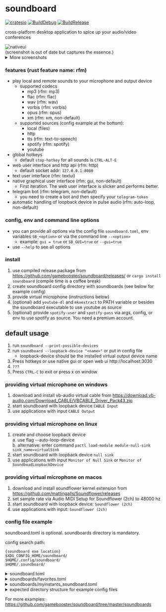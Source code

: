 # soundboard

[![cratesio](https://img.shields.io/crates/v/soundboard.svg)](https://crates.io/crates/soundboard)
[![BuildDebug](https://github.com/gamebooster/soundboard/workflows/BuildDebug/badge.svg)](https://github.com/gamebooster/soundboard/actions?query=workflow%3ABuildDebug)
[![BuildRelease](https://github.com/gamebooster/soundboard/workflows/BuildRelease/badge.svg)](https://github.com/gamebooster/soundboard/actions?query=workflow%3ABuildRelease)

cross-platform desktop application to spice up your audio/video conferences

  <img alt="nativeui" src="https://i.imgur.com/5OBElu2.png"/>
  <figcaption>(screenshot is out of date but captures the essence.)</figcaption>

<details>
  <summary>More screenshots</summary>

<p float="left">
  <img alt="webui" title="webui" src="https://i.imgur.com/4AD4DNp.png" width="55%" />
  <img alt="telegram" title="telegram" src="https://i.imgur.com/o9WByEN.jpg" width="44%" /><img alt="textui" title="textui" src="https://i.imgur.com/5R3kHlM.png"> <img alt="gui" title="gui" src="https://i.imgur.com/RvVZrzn.png"> <figcaption>webui, telegram-bot, textui and gui</figcaption>
</p>

</details>

### features (rust feature name: rfm)

- play local and remote sounds to your microphone and output device
  - supported codecs
    - mp3 (rfm: mp3)
    - flac (rfm: flac)
    - wav (rfm: wav)
    - vorbis (rfm: vorbis)
    - opus (rfm: opus)
    - xm (rfm: xm, non-default)
  - supported sources (config example at the bottom):
    - local (files)
    - http
    - tts (rfm: text-to-speech)
    - spotify (rfm: spotify)
    - youtube
- global hotkeys
  - default `stop-hotkey` for all sounds is `CTRL-ALT-E`
- web user interface and http api (rfm: http)
  - default socket addr: `127.0.0.1:8080`
- text user interface (rfm: textui)
- native graphical user interface (rfm: gui, non-default)
  - First iteration. The web user interface is slicker and performs better.
- telegram bot (rfm: telegram, non-default)
  - you need to create a bot and then specify your `telegram-token`
- automatic handling of loopback device in pulse audio (rfm: auto-loop, non-default)

### config, env and command line options

- you can provide all options via the config file `soundboard.toml`, env variables `SB_<option>` or via the command line `--<option>`
  - example: `gui = true` or `SB_GUI=true` or `--gui=true`
- use `--help` to see all options

### install

1. use compiled release package from https://github.com/gamebooster/soundboard/releases/
   or `cargo install soundboard` (compile time is a coffee break)
2. create soundboard config directory with soundboards (see below for example config)
3. provide virtual microphone (instructions below)
4. (optional) add `youtube-dl` and `mkvextract` to PATH variable or besides the soundboard executable to use youtube as source
5. (optional) provide `spotify-user` and `spotify-pass` via args, config, or env to use spotify as source. You need a premium account.

## default usage

1. run `soundboard --print-possible-devices`
2. run `soundboard --loopback-device "<name>"` or put in config file
   - loopback-device should be the installed virtual output device name
3. Press hotkeys or use native gui or open web ui http://localhost:3030
4. `???`
5. Press `CTRL-C` to exit or press x on window

### providing virtual microphone on windows

1. download and install vb-audio virtual cable from https://download.vb-audio.com/Download_CABLE/VBCABLE_Driver_Pack43.zip
2. start soundboard with loopback device `CABLE Input`
3. use applications with input `CABLE Output`

### providing virtual microphone on linux

1. create and choose loopback device  
   a. use flag --auto-loop-device  
   b. alternative: enter command `pactl load-module module-null-sink sink_name=virtualSink`
2. start soundboard with loopback device `null sink`
3. use applications with input `Monitor of Null Sink` or `Monitor of SoundboadLoopbackDevice`

### providing virtual microphone on macos

1. download and install soundflower kernel extension from https://github.com/mattingalls/Soundflower/releases
2. set sample rate via Audio MIDI Setup for Soundflower (2ch) to 48000 hz
3. start soundboard with loopback device: `Soundflower (2ch)`
4. use applications with input: `Soundflower (2ch)`

### config file example

soundboard.toml is optional. soundboards directory is mandatory.

config search path:

```
{soundboard exe location}
$XDG_CONFIG_HOME/soundboard/
$HOME/.config/soundboard/
$HOME/.soundboard/
```

<details>
  <summary>soundboard.toml</summary>

```
# input_device = "Mikrofonarray (Realtek High Definition Audio(SST))" # optional else default device
# output_device = "Speaker/HP (Realtek High Definition Audio(SST))" # optional else default device
loopback_device = "CABLE Input (VB-Audio Virtual Cable)" # required: change to your virtual loopback output

stop_hotkey = "CTRL-ALT-E" # stop all sound
```

</details>

<details>
  <summary>soundboards/favorites.toml</summary>

```
name = 'favorites'
position = 0 # always position ahead of other soundboards

[[sound]]
name = 'steam incoming'
source = {http = {url = 'https://www.myinstants.com/media/sounds/message_2.mp3'}}

[[sound]]
hotkey = 'CTRL-P'
name = 'Nicht so tief, Rüdiger!'
source = {local = {path = 'nicht-so-tief-rudiger.mp3'}}

[[sound]]
end = 10.5 # end sound timestamp, supported for all sources
name = "Sound of Silence"
source = {spotify = {id = "5y788ya4NvwhBznoDIcXwK"}}
start = 2 # start sound timestamp, supported for all sources

[[sound]]
end = 18.5
name = "dreams"
source = {youtube = {id = "ZXsQAXx_ao0"}}
start = 14

[[sound]]
end = 58
name = "tired"
source = {youtube = {id = "ZXsQAXx_ao0"}}
start = 53

[[sound]]
name = '''Looks Like You're F'd'''
source = {http = {url = 'https://www.soundboard.com/handler/playTrack.ashx?id=893190', headers = [{name = 'referer', value = 'https://www.soundboard.com/'}]}}

[[sound]]
name = "Hello World"
source = {tts = {ssml = '''
<speak>
Hello World!
</speak>
''', lang = "en-GB"}}
```

</details>

<details>
  <summary>soundboards/myinstants_soundboard.toml</summary>

```
name = "Myinstants.com"

[[sound]]
name = 'Falcon Punch'
source = {http = {url = 'https://www.myinstants.com//media/sounds/falconpunch.swf.mp3'}}

[[sound]]
name = 'Knaller'
source = {http = {url = 'https://www.myinstants.com//media/sounds/videoplayback-2-online-audio-converter.mp3'}}
```

</details>

<details>
  <summary>expected directory structure for example config files</summary>

```
soundboard.toml
soundboards/
  favorites/
    nicht-so-tief-rudiger.mp3
  favorites.toml
  myinstants_soundboard.toml
```

</details>

For more examples: https://github.com/gamebooster/soundboard/tree/master/soundboards
